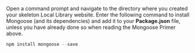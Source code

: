 Open a command prompt and navigate to the directory where you created your skeleton Local Library website. Enter the following command to install Mongoose (and its dependencies) and add it to your **Package.json** file, unless you have already done so when reading the Mongoose Primer above.
    
```js    
npm install mongoose --save
```    
